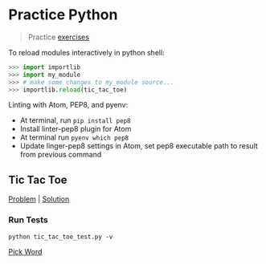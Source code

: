 # Practice Python

> Practice [exercises](http://www.practicepython.org/)

To reload modules interactively in python shell:

```python
>>> import importlib
>>> import my_module
>>> # make some changes to my_module source...
>>> importlib.reload(tic_tac_toe)
```

Linting with Atom, PEP8, and pyenv:

* At terminal, run `pip install pep8`
* Install linter-pep8 plugin for Atom
* At terminal run `pyenv which pep8`
* Update linger-pep8 settings in Atom, set pep8 executable path to result from previous command

## Tic Tac Toe

[Problem](http://www.practicepython.org/exercise/2016/08/03/28-tic-tac-toe-game.html) | [Solution](tic_tac_toe.py)

### Run Tests

```shell
python tic_tac_toe_test.py -v
```

[Pick Word](http://www.practicepython.org/exercise/2016/09/24/30-pick-word.html)
